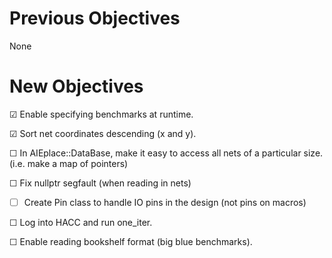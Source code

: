 # Previous Objectives
None

# New Objectives
&#x2611; Enable specifying benchmarks at runtime.

&#x2611; Sort net coordinates descending (x and y).

&#x2610; In AIEplace::DataBase, make it easy to access all nets of a particular size. (i.e. make a map of pointers)

&#x2610; Fix nullptr segfault (when reading in nets)

- &#x2610; Create Pin class to handle IO pins in the design (not pins on macros)

&#x2610; Log into HACC and run one_iter.

&#x2610; Enable reading bookshelf format (big blue benchmarks).

